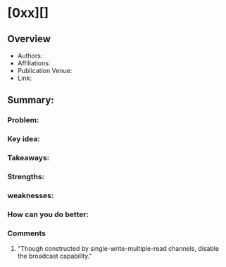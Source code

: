 # [0xx][]
## Overview
* Authors:
* Affiliations: 
* Publication Venue: 
* Link: []()
## Summary: 
### Problem:
### Key idea: 
### Takeaways: 
### Strengths: 
### weaknesses: 
### How can you do better:
### Comments
1. "Though constructed by single-write-multiple-read channels, disable the broadcast capability."
